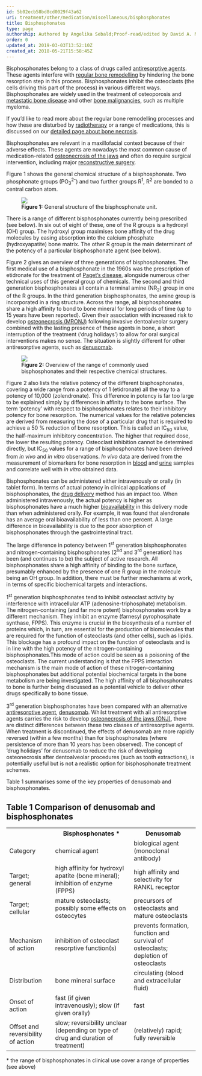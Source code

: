 ```yaml
---
id: 5b02ecb58bd8cd0029f43a62
uri: treatment/other/medication/miscellaneous/bisphosphonates
title: Bisphosphonates
type: page
authorship: Authored by Angelika Sebald;Proof-read/edited by David A. Mitchell
order: 0
updated_at: 2019-03-03T13:52:10Z
created_at: 2018-05-21T15:58:45Z
---
```


<p>Bisphosphonates belong to a class of drugs called <a href="/treatment/other/medication/miscellaneous/antiresorptive">antiresorptive agents</a>.
    These agents interfere with <a href="/diagnosis/a-z/necrosis/hard/detailed">regular bone remodelling</a>    by hindering the bone resorption step in this process. Bisphosphonates
    inhibit the osteoclasts (the cells driving this part of the
    process) in various different ways. Bisphosphonates are widely
    used in the treatment of osteoporosis and <a href="/diagnosis/a-z/tumour/metastases">metastatic bone disease</a>    and other <a href="/diagnosis/a-z/bone-lesion">bone malignancies</a>,
    such as multiple myeloma.</p>
<aside>
    <p>If you’d like to read more about the regular bone remodelling
        processes and how these are disturbed by <a href="/treatment/radiotherapy">radiotherapy</a>        or a range of medications, this is discussed on our
        <a href="/diagnosis/a-z/necrosis/hard/detailed">detailed page about bone necrosis</a>.</p>
</aside>
<p>Bisphosphonates are relevant in a maxillofacial context because
    of their adverse effects. These agents are nowadays the most
    common cause of medication-related <a href="/diagnosis/a-z/necrosis/hard/detailed">osteonecrosis of the jaws</a>    and often do require surgical intervention, including major
    <a href="/treatment/surgery/reconstruction">reconstructive surgery</a>.</p>
<p>Figure 1 shows the general chemical structure of a bisphosphonate.
    Two phosphonate groups (PO<sub>3</sub><sup>2-</sup>) and
    two further groups R<sup>1</sup>, R<sup>2</sup> are bonded
    to a central carbon atom.</p>
<figure><img src="/treatment-other-medication-miscellaneous-bisphosphonates-figure1.png">
    <figcaption><strong>Figure 1:</strong> General structure of the bisphosphonate
        unit.</figcaption>
</figure>
<p>There is a range of different bisphosphonates currently being
    prescribed (see below). In six out of eight of these, one
    of the R groups is a hydroxyl (OH) group. The hydroxyl group
    maximises bone affinity of the drug molecules by easing absorption
    into the calcium phosphate (hydroxyapatite) bone matrix.
    The other R group is the main determinant of the potency
    of a particular bisphosphonate agent (see below).</p>
<p>Figure 2 gives an overview of three generations of bisphosphonates.
    The first medical use of a bisphosphonate in the 1960s was
    the prescription of etidronate for the treatment of <a href="/diagnosis/a-z/bone-lesion">Paget’s disease</a>,
    alongside numerous other technical uses of this general group
    of chemicals. The second and third generation bisphosphonates
    all contain a terminal amine (NR<sub>2</sub>) group in one
    of the R groups. In the third generation bisphosphonates,
    the amine group is incorporated in a ring structure. Across
    the range, all bisphosphonates share a high affinity to bond
    to bone mineral for long periods of time (up to 15 years
    have been reported). Given their association with increased
    risk to develop <a href="/diagnosis/a-z/necrosis/hard/detailed">osteonecrosis (MRONJ)</a>    following invasive dentoalveolar surgery combined with the
    lasting presence of these agents in bone, a short interruption
    of the treatment (‘drug holidays’) to allow for oral surgical
    interventions makes no sense. The situation is slightly different
    for other antiresorptive agents, such as <a href="/treatment/other/medication/miscellaneous/denusomab">denusomab</a>.</p>
<figure><img src="/treatment-other-medication-miscellaneous-bisphosphonates-figure2.png">
    <figcaption><strong>Figure 2:</strong> Overview of the range of commonly
        used bisphosphonates and their respective chemical structures.</figcaption>
</figure>
<p>Figure 2 also lists the relative potency of the different bisphosphonates,
    covering a wide range from a potency of 1 (etidronate) all
    the way to a potency of 10,000 (zolendronate). This difference
    in potency is far too large to be explained simply by differences
    in affinity to the bone surface. The term ‘potency’ with
    respect to bisphosphonates relates to their inhibitory potency
    for bone resorption. The numerical values for the relative
    potencies are derived from measuring the dose of a particular
    drug that is required to achieve a 50 % reduction of bone
    resorption. This is called an IC<sub>50</sub> value, the
    half-maximum inhibitory concentration. The higher that required
    dose, the lower the resulting potency. Osteoclast inhibition
    cannot be determined directly, but IC<sub>50</sub> values
    for a range of bisphosphonates have been derived from <i>in vivo</i>    and <i>in vitro</i> observations. <i>In vivo</i> data are
    derived from the measurement of biomarkers for bone resorption
    in <a href="/diagnosis/tests/blood-tests">blood</a> and
    <a href="/diagnosis/tests/urine-tests">urine</a> samples and correlate well with <i>in vitro</i>        obtained data.</p>
<p>Bisphosphonates can be administered either intravenously or orally
    (in tablet form). In terms of actual potency in clinical
    applications of bisphosphonates, the <a href="/treatment/other/medication/delivery">drug delivery</a>    method has an impact too. When administered intravenously,
    the actual potency is higher as bisphosphonates have a much
    higher <a href="/treatment/other/medication/delivery">bioavailability</a>    in this delivery mode than when administered orally. For
    example, it was found that alendronate has an average oral
    bioavailability of less than one percent. A large difference
    in bioavailability is due to the poor absorption of bisphosphonates
    through the gastrointestinal tract.</p>
<p>The large difference in potency between 1<sup>st</sup> generation
    bisphosphonates and nitrogen-containing bisphosphonates (2<sup>nd</sup>    and 3<sup>rd</sup> generation) has been (and continues to
    be) the subject of active research. All bisphosphonates share
    a high affinity of binding to the bone surface, presumably
    enhanced by the presence of one R group in the molecule being
    an OH group. In addition, there must be further mechanisms
    at work, in terms of specific biochemical targets and interactions.</p>
<p>1<sup>st</sup> generation bisphosphonates tend to inhibit osteoclast
    activity by interference with intracellular ATP (adenosine-triphosphate)
    metabolism. The nitrogen-containing (and far more potent)
    bisphosphonates work by a different mechanism. They inhibit
    an enzyme (farnesyl pyrophosphate synthase, FPPS). This enzyme
    is crucial in the biosynthesis of a number of proteins which,
    in turn, are essential for the production of biomolecules
    that are required for the function of osteoclasts (and other
    cells), such as lipids. This blockage has a profound impact
    on the function of osteoclasts and is in line with the high
    potency of the nitrogen-containing bisphosphonates.This mode
    of action could be seen as a poisoning of the osteoclasts.
    The current understanding is that the FPPS interaction mechanism
    is the main mode of action of these nitrogen-containing bisphosphonates
    but additional potential biochemical targets in the bone
    metabolism are being investigated. The high affinity of all
    bisphosphonates to bone is further being discussed as a potential
    vehicle to deliver other drugs specifically to bone tissue.</p>
<p>3<sup>rd</sup> generation bisphosphonates have been compared
    with an alternative <a href="/treatment/other/medication/miscellaneous/antiresorptive">antiresorptive agent</a>,
    <a href="/treatment/other/medication/miscellaneous/denusomab">denusomab</a>.
    Whilst treatment with all antiresorptive agents carries the
    risk to develop <a href="/diagnosis/a-z/necrosis/hard/more-info">osteonecrosis of the jaws (ONJ)</a>,
    there are distinct differences between these two classes
    of antiresorptive agents. When treatment is discontinued,
    the effects of denusomab are more rapidly reversed (within
    a few months) than for bisphosphonates (where persistence
    of more than 10 years has been observed). The concept of
    ‘drug holidays’ for denusomab to reduce the risk of developing
    osteonecrosis after dentoalveolar procedures (such as tooth
    extractions), is potentially useful but is not a realistic
    option for bisphosphonate treatment schemes.</p>
<p>Table 1 summarises some of the key properties of denusomab and
    bisphosphonates.</p>
<h2>Table 1 Comparison of denusomab and bisphosphonates</h2>
<table>
    <tbody>
        <tr>
            <th></th>
            <th> Bisphosphonates *</th>
            <th> Denusomab</th>
        </tr>
        <tr>
            <td> Category</td>
            <td> chemical agent</td>
            <td> biological agent (monoclonal antibody)</td>
        </tr>
        <tr>
            <td> Target; general</td>
            <td> high affinity for hydroxyl apatite (bone mineral);
                inhibition of enzyme (FPPS)</td>
            <td> high affinity and selectivity for RANKL receptor</td>
        </tr>
        <tr>
            <td> Target; cellular</td>
            <td> mature osteoclasts; possibly some effects on osteocytes</td>
            <td>
            precursors of osteoclasts and mature osteoclasts</td>
        </tr>
        <tr>
            <td> Mechanism of action</td>
            <td> inhibition of osteoclast resorptive function(s)</td>
            <td>
            prevents formation, function and survival of osteoclasts;
                depletion of osteoclasts</td>
        </tr>
        <tr>
            <td> Distribution</td>
            <td> bone mineral surface</td>
            <td> circulating (blood and extracellular fluid)</td>
        </tr>
        <tr>
            <td> Onset of action</td>
            <td> fast (if given intravenously); slow (if given orally)</td>
            <td>
            fast</td>
        </tr>
        <tr>
            <td> Offset and reversibility of action</td>
            <td> slow; reversibility unclear (depending on type of
                drug and duration of treatment)</td>
            <td> (relatively) rapid; fully reversible</td>
        </tr>
    </tbody>
</table>
<p>* the range of bisphosphonates in clinical use cover a range
    of properties (see above)</p>
